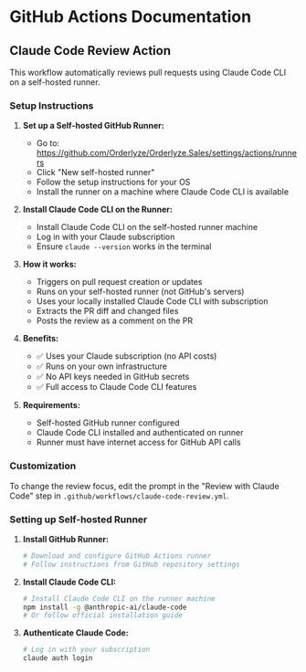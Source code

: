 # GitHub Actions Documentation

## Claude Code Review Action

This workflow automatically reviews pull requests using Claude Code CLI on a self-hosted runner.

### Setup Instructions

1. **Set up a Self-hosted GitHub Runner:**
   - Go to: https://github.com/Orderlyze/Orderlyze.Sales/settings/actions/runners
   - Click "New self-hosted runner"
   - Follow the setup instructions for your OS
   - Install the runner on a machine where Claude Code CLI is available

2. **Install Claude Code CLI on the Runner:**
   - Install Claude Code CLI on the self-hosted runner machine
   - Log in with your Claude subscription
   - Ensure `claude --version` works in the terminal

3. **How it works:**
   - Triggers on pull request creation or updates
   - Runs on your self-hosted runner (not GitHub's servers)
   - Uses your locally installed Claude Code CLI with subscription
   - Extracts the PR diff and changed files
   - Posts the review as a comment on the PR

4. **Benefits:**
   - ✅ Uses your Claude subscription (no API costs)
   - ✅ Runs on your own infrastructure
   - ✅ No API keys needed in GitHub secrets
   - ✅ Full access to Claude Code CLI features

5. **Requirements:**
   - Self-hosted GitHub runner configured
   - Claude Code CLI installed and authenticated on runner
   - Runner must have internet access for GitHub API calls

### Customization

To change the review focus, edit the prompt in the "Review with Claude Code" step in `.github/workflows/claude-code-review.yml`.

### Setting up Self-hosted Runner

1. **Install GitHub Runner:**
   ```bash
   # Download and configure GitHub Actions runner
   # Follow instructions from GitHub repository settings
   ```

2. **Install Claude Code CLI:**
   ```bash
   # Install Claude Code CLI on the runner machine
   npm install -g @anthropic-ai/claude-code
   # Or follow official installation guide
   ```

3. **Authenticate Claude Code:**
   ```bash
   # Log in with your subscription
   claude auth login
   ```